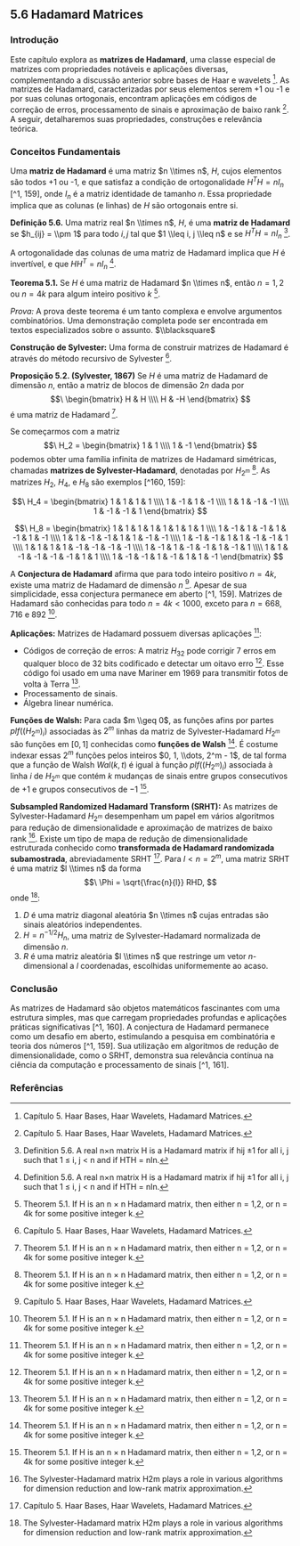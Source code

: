 ## 5.6 Hadamard Matrices

### Introdução
Este capítulo explora as **matrizes de Hadamard**, uma classe especial de matrizes com propriedades notáveis e aplicações diversas, complementando a discussão anterior sobre bases de Haar e wavelets [^1]. As matrizes de Hadamard, caracterizadas por seus elementos serem +1 ou -1 e por suas colunas ortogonais, encontram aplicações em códigos de correção de erros, processamento de sinais e aproximação de baixo rank [^1]. A seguir, detalharemos suas propriedades, construções e relevância teórica.

### Conceitos Fundamentais
Uma **matriz de Hadamard** é uma matriz $n \\times n$, $H$, cujos elementos são todos +1 ou -1, e que satisfaz a condição de ortogonalidade $H^T H = nI_n$ [^1, 159], onde $I_n$ é a matriz identidade de tamanho $n$.  Essa propriedade implica que as colunas (e linhas) de $H$ são ortogonais entre si.

**Definição 5.6.** Uma matriz real $n \\times n$, $H$, é uma **matriz de Hadamard** se $h_{ij} = \\pm 1$ para todo $i, j$ tal que $1 \\leq i, j \\leq n$ e se $H^T H = nI_n$ [^159].

A ortogonalidade das colunas de uma matriz de Hadamard implica que $H$ é invertível, e que $H H^T = nI_n$ [^159].

**Teorema 5.1.** Se $H$ é uma matriz de Hadamard $n \\times n$, então $n = 1, 2$ ou $n = 4k$ para algum inteiro positivo $k$ [^160].

*Prova:* A prova deste teorema é um tanto complexa e envolve argumentos combinatórios. Uma demonstração completa pode ser encontrada em textos especializados sobre o assunto. $\\blacksquare$

**Construção de Sylvester:** Uma forma de construir matrizes de Hadamard é através do método recursivo de Sylvester [^1].

**Proposição 5.2. (Sylvester, 1867)** Se $H$ é uma matriz de Hadamard de dimensão $n$, então a matriz de blocos de dimensão $2n$ dada por
$$\
\begin{bmatrix}
H & H \\\\
H & -H
\end{bmatrix}
$$
é uma matriz de Hadamard [^160].

Se começarmos com a matriz
$$\
H_2 = \begin{bmatrix} 1 & 1 \\\\ 1 & -1 \end{bmatrix}
$$
podemos obter uma família infinita de matrizes de Hadamard simétricas, chamadas **matrizes de Sylvester-Hadamard**, denotadas por $H_{2^m}$ [^160]. As matrizes $H_2$, $H_4$, e $H_8$ são exemplos [^160, 159]:

$$\
H_4 = \begin{bmatrix} 1 & 1 & 1 & 1 \\\\ 1 & -1 & 1 & -1 \\\\ 1 & 1 & -1 & -1 \\\\ 1 & -1 & -1 & 1 \end{bmatrix}
$$

$$\
H_8 = \begin{bmatrix} 1 & 1 & 1 & 1 & 1 & 1 & 1 & 1 \\\\ 1 & -1 & 1 & -1 & 1 & -1 & 1 & -1 \\\\ 1 & 1 & -1 & -1 & 1 & 1 & -1 & -1 \\\\ 1 & -1 & -1 & 1 & 1 & -1 & -1 & 1 \\\\ 1 & 1 & 1 & 1 & -1 & -1 & -1 & -1 \\\\ 1 & -1 & 1 & -1 & -1 & 1 & -1 & 1 \\\\ 1 & 1 & -1 & -1 & -1 & -1 & 1 & 1 \\\\ 1 & -1 & -1 & 1 & -1 & 1 & 1 & -1 \end{bmatrix}
$$

A **Conjectura de Hadamard** afirma que para todo inteiro positivo $n = 4k$, existe uma matriz de Hadamard de dimensão $n$ [^1]. Apesar de sua simplicidade, essa conjectura permanece em aberto [^1, 159]. Matrizes de Hadamard são conhecidas para todo $n = 4k < 1000$, exceto para $n = 668, 716$ e $892$ [^160].

**Aplicações:** Matrizes de Hadamard possuem diversas aplicações [^160]:
*   Códigos de correção de erros: A matriz $H_{32}$ pode corrigir 7 erros em qualquer bloco de 32 bits codificado e detectar um oitavo erro [^160]. Esse código foi usado em uma nave Mariner em 1969 para transmitir fotos de volta à Terra [^160].
*   Processamento de sinais.
*   Álgebra linear numérica.

**Funções de Walsh:** Para cada $m \\geq 0$, as funções afins por partes $plf((H_{2^m})_i)$ associadas às $2^m$ linhas da matriz de Sylvester-Hadamard $H_{2^m}$ são funções em $[0, 1]$ conhecidas como **funções de Walsh** [^160]. É costume indexar essas $2^m$ funções pelos inteiros $0, 1, \\dots, 2^m - 1$, de tal forma que a função de Walsh $Wal(k, t)$ é igual à função $plf((H_{2^m})_i)$ associada à linha $i$ de $H_{2^m}$ que contém $k$ mudanças de sinais entre grupos consecutivos de $+1$ e grupos consecutivos de $-1$ [^160].

**Subsampled Randomized Hadamard Transform (SRHT):** As matrizes de Sylvester-Hadamard $H_{2^m}$ desempenham um papel em vários algoritmos para redução de dimensionalidade e aproximação de matrizes de baixo rank [^161]. Existe um tipo de mapa de redução de dimensionalidade estruturada conhecido como **transformada de Hadamard randomizada subamostrada**, abreviadamente SRHT [^1]. Para $l < n = 2^m$, uma matriz SRHT é uma matriz $l \\times n$ da forma
$$\
\Phi = \sqrt{\frac{n}{l}} RHD,
$$
onde [^161]:
1.  $D$ é uma matriz diagonal aleatória $n \\times n$ cujas entradas são sinais aleatórios independentes.
2.  $H = n^{-1/2} H_n$, uma matriz de Sylvester-Hadamard normalizada de dimensão $n$.
3.  $R$ é uma matriz aleatória $l \\times n$ que restringe um vetor $n$-dimensional a $l$ coordenadas, escolhidas uniformemente ao acaso.

### Conclusão
As matrizes de Hadamard são objetos matemáticos fascinantes com uma estrutura simples, mas que carregam propriedades profundas e aplicações práticas significativas [^1, 160]. A conjectura de Hadamard permanece como um desafio em aberto, estimulando a pesquisa em combinatória e teoria dos números [^1, 159]. Sua utilização em algoritmos de redução de dimensionalidade, como o SRHT, demonstra sua relevância contínua na ciência da computação e processamento de sinais [^1, 161].

### Referências
[^1]: Capítulo 5. Haar Bases, Haar Wavelets, Hadamard Matrices.
[^159]: Definition 5.6. A real n×n matrix H is a Hadamard matrix if hij ±1 for all i, j such that 1 ≤ i, j < n and if HTH = nIn.
[^160]: Theorem 5.1. If H is an n × n Hadamard matrix, then either n = 1,2, or n = 4k for some positive integer k.
[^161]: The Sylvester-Hadamard matrix H2m plays a role in various algorithms for dimension reduction and low-rank matrix approximation.
<!-- END -->